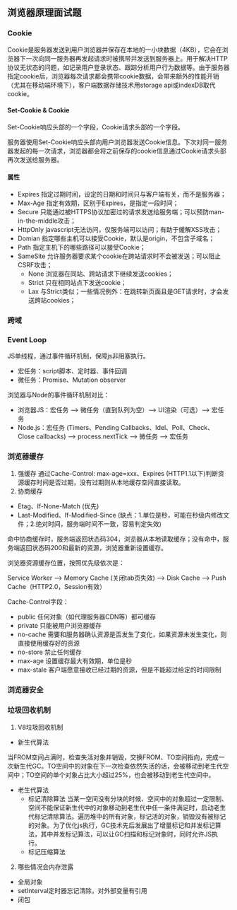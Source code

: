 ## 浏览器原理面试题

### Cookie

Cookie是服务器发送到用户浏览器并保存在本地的一小块数据（4KB），它会在浏览器下一次向同一服务器再发起请求时被携带并发送到服务器上。用于解决HTTP协议无状态的问题，如记录用户登录状态、跟踪分析用户行为数据等。由于服务器指定cookie后，浏览器每次请求都会携带cookie数据，会带来额外的性能开销（尤其在移动端环境下），客户端数据存储技术用storage api或indexDB取代cookie。

#### Set-Cookie & Cookie

Set-Cookie响应头部的一个字段，Cookie请求头部的一个字段。

服务器使用Set-Cookie响应头部向用户浏览器发送Cookie信息。下次对同一服务器发起的每一次请求，浏览器都会将之前保存的cookie信息通过Cookie请求头部再次发送给服务器。

#### 属性

- Expires 指定过期时间，设定的日期和时间只与客户端有关，而不是服务器；
- Max-Age 指定有效期，区别于Expires，是指定一段时间；
- Secure 只能通过被HTTPS协议加密过的请求发送给服务端；可以预防man-in-the-middle攻击；
- HttpOnly javascript无法访问，仅服务端可以访问；有助于缓解XSS攻击；
- Domian 指定哪些主机可以接受Cookie，默认是origin，不包含子域名；
- Path 指定主机下的哪些路径可以接受Cookie；
- SameSite 允许服务器要求某个cookie在跨站请求时不会被发送；可以阻止CSRF攻击；
  - None 浏览器在同站、跨站请求下继续发送cookies；
  - Strict 只在相同站点下发送cookie；
  - Lax 与Strict类似；一些情况例外：在跳转新页面且是GET请求时，才会发送跨站cookies；

### 跨域

### Event Loop

JS单线程，通过事件循环机制，保障js非阻塞执行。

- 宏任务：script脚本、定时器、事件回调
- 微任务：Promise、Mutation observer

浏览器与Node的事件循环机制对比：
- 浏览器JS：宏任务 --> 微任务（直到队列为空）--> UI渲染（可选）--> 宏任务
- Node.js：宏任务 (Timers、Pending Callbacks、Idel、Poll、Check、Close callbacks) --> process.nextTick --> 微任务 --> 宏任务

### 浏览器缓存

1. 强缓存
通过Cache-Control: max-age=xxx、Expires (HTTP1.1以下)判断资源缓存时间是否过期，没有过期则从本地缓存空间直接读取。
2. 协商缓存
- Etag、If-None-Match (优先)
- Last-Modified、If-Modified-Since (缺点：1.单位是秒，可能在秒级内修改文件；2.绝对时间，服务端时间不一致，容易判定失效)

命中协商缓存时，服务端返回状态码304，浏览器从本地读取缓存；没有命中，服务端返回状态码200和最新的资源，浏览器重新设置缓存。

浏览器资源缓存位置，按照优先级依次是：

Service Worker --> Memory Cache (关闭tab页失效) --> Disk Cache --> Push Cache（HTTP2.0，Session有效）

Cache-Control字段：
- public 任何对象（如代理服务器CDN等）都可缓存
- private 只能被用户浏览器缓存
- no-cache 需要和服务器确认资源是否发生了变化，如果资源未发生变化，则直接使用缓存好的资源
- no-store 禁止任何缓存
- max-age 设置缓存最大有效期，单位是秒
- max-stale 客户端愿意接收已经过期的资源，但是不能超过给定的时间限制

### 浏览器安全

### 垃圾回收机制
1. V8垃圾回收机制

- 新生代算法

当FROM空间占满时，检查失活对象并销毁，交换FROM、TO空间指向，完成一次新生代GC。TO空间中的对象在下一次检查依然失活的话，会被移动到老生代空间中；TO空间的单个对象占比大小超过25%，也会被移动到老生代空间中。
- 老生代算法
  - 标记清除算法
  当某一空间没有分块的时候、空间中的对象超过一定限制、空间不能保证新生代中的对象移动到老生代中任一条件满足时，启动老生代标记清除算法。遍历堆中的所有对象，标记活的对象，销毁没有被标记的对象。为了优化js执行，GC技术先后发展出了增量标记和并发标记算法，其中并发标记算法，可以让GC扫描和标记对象时，同时允许JS执行。
  - 标记压缩算法
2. 哪些情况会内存泄露
- 全局对象
- setInterval定时器忘记清除，对外部变量有引用
- 闭包
